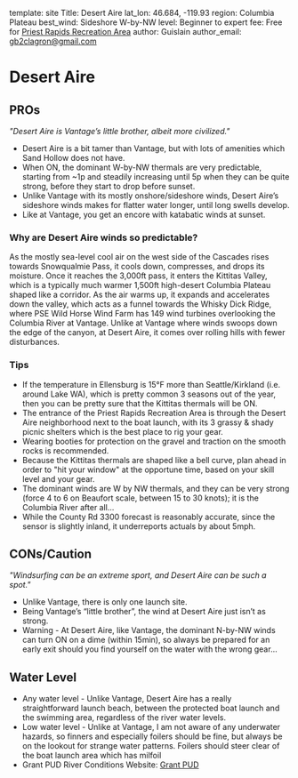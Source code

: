 template: site
Title: Desert Aire
lat_lon: 46.684, -119.93
region: Columbia Plateau
best_wind: Sideshore W-by-NW
level: Beginner to expert
fee: Free for [Priest Rapids Recreation Area](https://maps.google.com/?cid=16562151886467720909&entry=gps&g_st=ac)
author: Guislain
author_email: <gb2clagron@gmail.com>

# Desert Aire

## PROs

*"Desert Aire is Vantage’s little brother, albeit more civilized."*

*   Desert Aire is a bit tamer than Vantage, but with lots of amenities which Sand Hollow does not have.
*   When ON, the dominant W-by-NW thermals are very predictable, starting from ~1p and steadily increasing until 5p when they can be quite strong, before they start to drop before sunset.
*   Unlike Vantage with its mostly onshore/sideshore winds, Desert Aire’s sideshore winds makes for flatter water longer, until long swells develop.
*   Like at Vantage, you get an encore with katabatic winds at sunset.

### Why are Desert Aire winds so predictable?

As the mostly sea-level cool air on the west side of the Cascades rises towards Snowqualmie Pass, it cools down, compresses, and drops its moisture. Once it reaches the 3,000ft pass, it enters the Kittitas Valley, which is a typically much warmer 1,500ft high-desert Columbia Plateau shaped like a corridor. As the air warms up, it expands and accelerates down the valley, which acts as a funnel towards the Whisky Dick Ridge, where PSE Wild Horse Wind Farm has 149 wind turbines overlooking the Columbia River at Vantage. Unlike at Vantage where winds swoops down the edge of the canyon, at Desert Aire, it comes over rolling hills with fewer disturbances.

### Tips

*   If the temperature in Ellensburg is 15°F more than Seattle/Kirkland (i.e. around Lake WA), which is pretty common 3 seasons out of the year, then you can be pretty sure that the Kittitas thermals will be ON.
*   The entrance of the Priest Rapids Recreation Area is through the Desert Aire neighborhood next to the boat launch, with its 3 grassy & shady picnic shelters which is the best place to rig your gear.
*   Wearing booties for protection on the gravel and traction on the smooth rocks is recommended.
*   Because the Kittitas thermals are shaped like a bell curve, plan ahead in order to "hit your window" at the opportune time, based on your skill level and your gear.
*   The dominant winds are W by NW thermals, and they can be very strong (force 4 to 6 on Beaufort scale, between 15 to 30 knots); it is the Columbia River after all...
*   While the County Rd 3300 forecast is reasonably accurate, since the sensor is slightly inland, it underreports actuals by about 5mph.

## CONs/Caution

*"Windsurfing can be an extreme sport, and Desert Aire can be such a spot."*

*   Unlike Vantage, there is only one launch site.
*   Being Vantage’s “little brother”, the wind at Desert Aire just isn’t as strong.
*   Warning - At Desert Aire, like Vantage, the dominant N-by-NW winds can turn ON on a dime (within 15min), so always be prepared for an early exit should you find yourself on the water with the wrong gear…

## Water Level

*   Any water level - Unlike Vantage, Desert Aire has a really straightforward launch beach, between the protected boat launch and the swimming area, regardless of the river water levels.
*   Low water level - Unlike at Vantage, I am not aware of any underwater hazards, so finners and especially foilers should be fine, but always be on the lookout for strange water patterns.
Foilers should steer clear of the boat launch area which has milfoil
*   Grant PUD River Conditions Website: [Grant PUD](https://www.grantpud.org/river)

